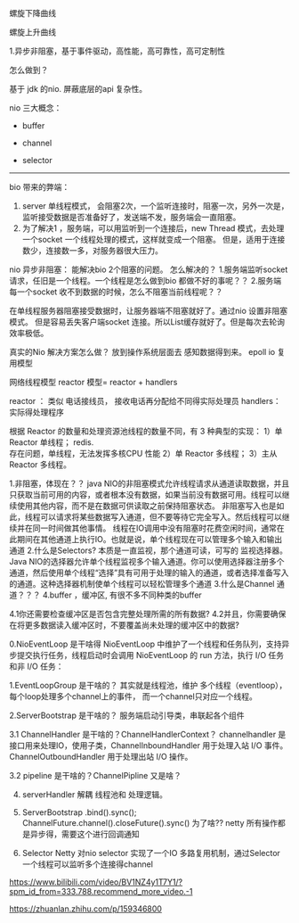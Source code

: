 螺旋下降曲线

螺旋上升曲线

1.异步非阻塞，基于事件驱动，高性能，高可靠性，高可定制性

怎么做到？

基于 jdk 的nio.  屏蔽底层的api 复杂性。

nio 三大概念：

- buffer

- channel

- selector

  

-----------------------

bio 带来的弊端：
1. server 单线程模式， 会阻塞2次，一个监听连接时，阻塞一次，另外一次是，监听接受数据是否准备好了，发送端不发，服务端会一直阻塞。
2. 为了解决1 ，服务端，可以用监听到一个连接后，new Thread 模式，去处理一个socket 一个线程处理的模式，这样就变成一个阻塞。
但是，适用于连接数少，连接数一多，对服务器很大压力。

nio 异步非阻塞：
能解决bio 2个阻塞的问题。
怎么解决的？
1.服务端监听socket 请求，任旧是一个线程。一个线程是怎么做到bio 都做不好的事呢？？
2.服务端 每一个socket 收不到数据的时候，怎么不阻塞当前线程呢？？

在单线程服务器阻塞接受数据时，让服务器端不阻塞就好了。通过nio 设置非阻塞模式。
但是容易丢失客户端socket 连接。所以List缓存就好了。但是每次去轮询效率极低。

真实的Nio  解决方案怎么做？
放到操作系统层面去 感知数据得到来。
epoll
io 复用模型

网络线程模型
reactor 模型= reactor + handlers 

reactor ：  类似 电话接线员， 接收电话再分配给不同得实际处理员
handlers： 实际得处理程序


根据 Reactor 的数量和处理资源池线程的数量不同，有 3 种典型的实现：
1）单 Reactor 单线程； redis.     
存在问题，单线程，无法发挥多核CPU 性能
2）单 Reactor 多线程；
3）主从 Reactor 多线程。

1.非阻塞，体现在？？
java NIO的非阻塞模式允许线程请求从通道读取数据，并且只获取当前可用的内容，或者根本没有数据，如果当前没有数据可用。线程可以继续使用其他内容，而不是在数据可供读取之前保持阻塞状态。
非阻塞写入也是如此，线程可以请求将某些数据写入通道，但不要等待它完全写入。然后线程可以继续并在同一时间做其他事情。
线程在IO调用中没有阻塞时花费空闲时间，通常在此期间在其他通道上执行IO。也就是说，单个线程现在可以管理多个输入和输出通道
2.什么是Selectors? 本质是一直监视，那个通道可读，可写的 监视选择器。
Java NIO的选择器允许单个线程监视多个输入通道。你可以使用选择器注册多个通道，然后使用单个线程“选择”具有可用于处理的输入的通道，或者选择准备写入的通道。这种选择器机制使单个线程可以轻松管理多个通道
3.什么是Channel 通道？？？
4.buffer ，缓冲区, 有很不多不同种类的buffer

4.1你还需要检查缓冲区是否包含完整处理所需的所有数据?
4.2并且，你需要确保在将更多数据读入缓冲区时，不要覆盖尚未处理的缓冲区中的数据?





0.NioEventLoop  是干啥得
NioEventLoop 中维护了一个线程和任务队列，支持异步提交执行任务，线程启动时会调用 NioEventLoop 的 run 方法，执行 I/O 任务和非 I/O 任务：

1.EventLoopGroup  是干啥的？
其实就是线程池，维护 多个线程（eventloop），每个loop处理多个channel上的事件，
而一个channel只对应一个线程。

2.ServerBootstrap  是干啥的？
服务端启动引导类，串联起各个组件


3.1 ChannelHandler 是干啥的？ChannelHandlerContext？
channelhandler 是接口用来处理IO，使用子类，ChannelInboundHandler 用于处理入站 I/O 事件。
ChannelOutboundHandler 用于处理出站 I/O 操作。


3.2 pipeline 是干啥的？ChannelPipline 又是啥？

4. serverHandler  解耦  线程池和  处理逻辑。

5. ServerBootstrap .bind().sync();  
ChannelFuture.channel().closeFuture().sync()
为了啥??
netty 所有操作都是异步得，需要这个进行回调通知


6. Selector
Netty 对nio selector  实现了一个IO 多路复用机制，通过Selector 一个线程可以监听多个连接得channel

https://www.bilibili.com/video/BV1NZ4y1T7Y1/?spm_id_from=333.788.recommend_more_video.-1

https://zhuanlan.zhihu.com/p/159346800
